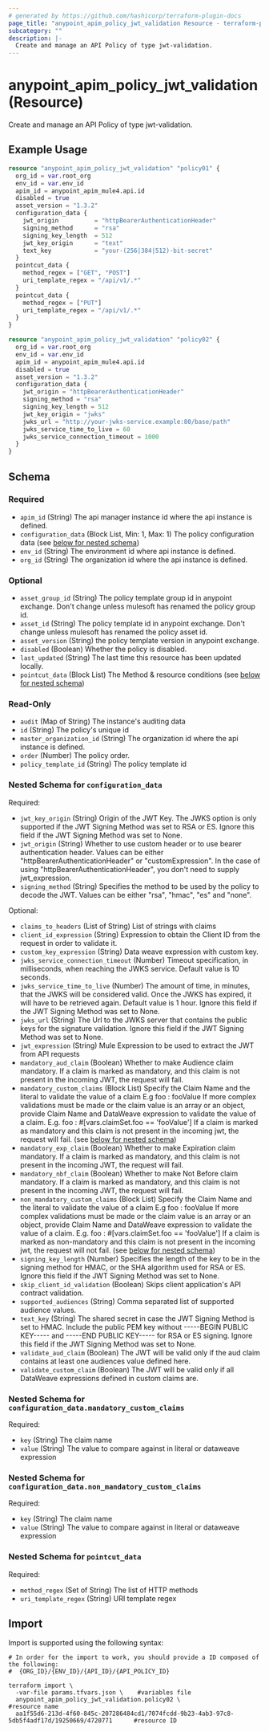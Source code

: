 ```yaml
---
# generated by https://github.com/hashicorp/terraform-plugin-docs
page_title: "anypoint_apim_policy_jwt_validation Resource - terraform-provider-anypoint"
subcategory: ""
description: |-
  Create and manage an API Policy of type jwt-validation.
---
```


# anypoint_apim_policy_jwt_validation (Resource)

Create and manage an API Policy of type jwt-validation.

## Example Usage

```terraform
resource "anypoint_apim_policy_jwt_validation" "policy01" {
  org_id = var.root_org
  env_id = var.env_id
  apim_id = anypoint_apim_mule4.api.id
  disabled = true
  asset_version = "1.3.2"
  configuration_data {
    jwt_origin          = "httpBearerAuthenticationHeader"
    signing_method      = "rsa"
    signing_key_length  = 512
    jwt_key_origin      = "text"
    text_key            = "your-(256|384|512)-bit-secret"
  }
  pointcut_data {
    method_regex = ["GET", "POST"]
    uri_template_regex = "/api/v1/.*"
  }
  pointcut_data {
    method_regex = ["PUT"]
    uri_template_regex = "/api/v1/.*"
  }
}

resource "anypoint_apim_policy_jwt_validation" "policy02" {
  org_id = var.root_org
  env_id = var.env_id
  apim_id = anypoint_apim_mule4.api.id
  disabled = true
  asset_version = "1.3.2"
  configuration_data {
    jwt_origin = "httpBearerAuthenticationHeader"
    signing_method = "rsa"
    signing_key_length = 512
    jwt_key_origin = "jwks"
    jwks_url = "http://your-jwks-service.example:80/base/path"
    jwks_service_time_to_live = 60
    jwks_service_connection_timeout = 1000
  }
}
```

<!-- schema generated by tfplugindocs -->
## Schema

### Required

- `apim_id` (String) The api manager instance id where the api instance is defined.
- `configuration_data` (Block List, Min: 1, Max: 1) The policy configuration data (see [below for nested schema](#nestedblock--configuration_data))
- `env_id` (String) The environment id where api instance is defined.
- `org_id` (String) The organization id where the api instance is defined.

### Optional

- `asset_group_id` (String) The policy template group id in anypoint exchange. Don't change unless mulesoft has renamed the policy group id.
- `asset_id` (String) The policy template id in anypoint exchange. Don't change unless mulesoft has renamed the policy asset id.
- `asset_version` (String) the policy template version in anypoint exchange.
- `disabled` (Boolean) Whether the policy is disabled.
- `last_updated` (String) The last time this resource has been updated locally.
- `pointcut_data` (Block List) The Method & resource conditions (see [below for nested schema](#nestedblock--pointcut_data))

### Read-Only

- `audit` (Map of String) The instance's auditing data
- `id` (String) The policy's unique id
- `master_organization_id` (String) The organization id where the api instance is defined.
- `order` (Number) The policy order.
- `policy_template_id` (String) The policy template id

<a id="nestedblock--configuration_data"></a>
### Nested Schema for `configuration_data`

Required:

- `jwt_key_origin` (String) Origin of the JWT Key. The JWKS option is only supported if the JWT Signing Method was set to RSA or ES.
							Ignore this field if the JWT Signing Method was set to None.
- `jwt_origin` (String) Whether to use custom header or to use bearer authentication header.
							Values can be either "httpBearerAuthenticationHeader" or "customExpression".
							In the case of using "httpBearerAuthenticationHeader", you don't need to supply jwt_expression.
- `signing_method` (String) Specifies the method to be used by the policy to decode the JWT.
							Values can be either "rsa", "hmac", "es" and "none".

Optional:

- `claims_to_headers` (List of String) List of strings with claims
- `client_id_expression` (String) Expression to obtain the Client ID from the request in order to validate it.
- `custom_key_expression` (String) Data weave expression with custom key.
- `jwks_service_connection_timeout` (Number) Timeout specification, in milliseconds, when reaching the JWKS service. Default value is 10 seconds.
- `jwks_service_time_to_live` (Number) The amount of time, in minutes, that the JWKS will be considered valid. Once the JWKS has expired, it will have to be retrieved again.
							Default value is 1 hour. Ignore this field if the JWT Signing Method was set to None.
- `jwks_url` (String) The Url to the JWKS server that contains the public keys for the signature validation.
							Ignore this field if the JWT Signing Method was set to None.
- `jwt_expression` (String) Mule Expression to be used to extract the JWT from API requests
- `mandatory_aud_claim` (Boolean) Whether to make Audience claim mandatory. If a claim is marked as mandatory, and this claim is not present in the incoming JWT, the request will fail.
- `mandatory_custom_claims` (Block List) Specify the Claim Name and the literal to validate the value of a claim E.g foo : fooValue If more complex validations must be made or the claim value is an array or an object, provide Claim Name and DataWeave expression to validate the value of a claim.
							E.g. foo : #[vars.claimSet.foo == 'fooValue'] If a claim is marked as mandatory and this claim is not present in the incoming jwt, the request will fail. (see [below for nested schema](#nestedblock--configuration_data--mandatory_custom_claims))
- `mandatory_exp_claim` (Boolean) Whether to make Expiration claim mandatory. If a claim is marked as mandatory, and this claim is not present in the incoming JWT, the request will fail.
- `mandatory_nbf_claim` (Boolean) Whether to make Not Before claim mandatory. If a claim is marked as mandatory, and this claim is not present in the incoming JWT, the request will fail.
- `non_mandatory_custom_claims` (Block List) Specify the Claim Name and the literal to validate the value of a claim E.g foo : fooValue If more complex validations must be made or the claim value is an array or an object, provide Claim Name and DataWeave expression to validate the value of a claim.
							E.g. foo : #[vars.claimSet.foo == 'fooValue'] If a claim is marked as non-mandatory and this claim is not present in the incoming jwt, the request will not fail. (see [below for nested schema](#nestedblock--configuration_data--non_mandatory_custom_claims))
- `signing_key_length` (Number) Specifies the length of the key to be in the signing method for HMAC, or the SHA algorithm used for RSA or ES.
							Ignore this field if the JWT Signing Method was set to None.
- `skip_client_id_validation` (Boolean) Skips client application's API contract validation.
- `supported_audiences` (String) Comma separated list of supported audience values.
- `text_key` (String) The shared secret in case the JWT Signing Method is set to HMAC.
							Include the public PEM key without -----BEGIN PUBLIC KEY----- and -----END PUBLIC KEY----- for RSA or ES signing.
							Ignore this field if the JWT Signing Method was set to None.
- `validate_aud_claim` (Boolean) The JWT will be valid only if the aud claim contains at least one audiences value defined here.
- `validate_custom_claim` (Boolean) The JWT will be valid only if all DataWeave expressions defined in custom claims are.

<a id="nestedblock--configuration_data--mandatory_custom_claims"></a>
### Nested Schema for `configuration_data.mandatory_custom_claims`

Required:

- `key` (String) The claim name
- `value` (String) The value to compare against in literal or dataweave expression


<a id="nestedblock--configuration_data--non_mandatory_custom_claims"></a>
### Nested Schema for `configuration_data.non_mandatory_custom_claims`

Required:

- `key` (String) The claim name
- `value` (String) The value to compare against in literal or dataweave expression



<a id="nestedblock--pointcut_data"></a>
### Nested Schema for `pointcut_data`

Required:

- `method_regex` (Set of String) The list of HTTP methods
- `uri_template_regex` (String) URI template regex

## Import

Import is supported using the following syntax:

```shell
# In order for the import to work, you should provide a ID composed of the following:
#  {ORG_ID}/{ENV_ID}/{API_ID}/{API_POLICY_ID}

terraform import \
  -var-file params.tfvars.json \    #variables file
  anypoint_apim_policy_jwt_validation.policy02 \                #resource name
  aa1f55d6-213d-4f60-845c-207286484cd1/7074fcdd-9b23-4ab3-97c8-5db5f4adf17d/19250669/4720771      #resource ID
```
